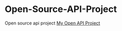 # Open-Source-API-Project
Open source api project
[My Open API Project](https://github.com/desmccl/Open-Source-API-Project)
